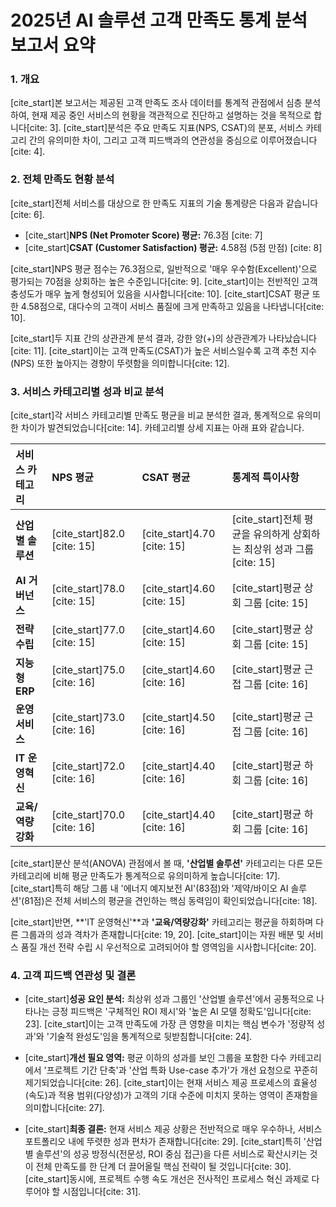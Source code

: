 # 2025년 AI 솔루션 고객 만족도 통계 분석 보고서 요약

### **1. 개요**
[cite_start]본 보고서는 제공된 고객 만족도 조사 데이터를 통계적 관점에서 심층 분석하여, 현재 제공 중인 서비스의 현황을 객관적으로 진단하고 설명하는 것을 목적으로 합니다[cite: 3]. [cite_start]분석은 주요 만족도 지표(NPS, CSAT)의 분포, 서비스 카테고리 간의 유의미한 차이, 그리고 고객 피드백과의 연관성을 중심으로 이루어졌습니다[cite: 4].

### **2. 전체 만족도 현황 분석**
[cite_start]전체 서비스를 대상으로 한 만족도 지표의 기술 통계량은 다음과 같습니다[cite: 6].
* [cite_start]**NPS (Net Promoter Score) 평균:** 76.3점 [cite: 7]
* [cite_start]**CSAT (Customer Satisfaction) 평균:** 4.58점 (5점 만점) [cite: 8]

[cite_start]NPS 평균 점수는 76.3점으로, 일반적으로 '매우 우수함(Excellent)'으로 평가되는 70점을 상회하는 높은 수준입니다[cite: 9]. [cite_start]이는 전반적인 고객 충성도가 매우 높게 형성되어 있음을 시사합니다[cite: 10]. [cite_start]CSAT 평균 또한 4.58점으로, 대다수의 고객이 서비스 품질에 크게 만족하고 있음을 나타냅니다[cite: 10].

[cite_start]두 지표 간의 상관관계 분석 결과, 강한 양(+)의 상관관계가 나타났습니다[cite: 11]. [cite_start]이는 고객 만족도(CSAT)가 높은 서비스일수록 고객 추천 지수(NPS) 또한 높아지는 경향이 뚜렷함을 의미합니다[cite: 12].

### **3. 서비스 카테고리별 성과 비교 분석**
[cite_start]각 서비스 카테고리별 만족도 평균을 비교 분석한 결과, 통계적으로 유의미한 차이가 발견되었습니다[cite: 14]. 카테고리별 상세 지표는 아래 표와 같습니다.

| 서비스 카테고리 | NPS 평균 | CSAT 평균 | 통계적 특이사항 |
| :--- | :--- | :--- | :--- |
| **산업별 솔루션** | [cite_start]82.0 [cite: 15] | [cite_start]4.70 [cite: 15] | [cite_start]전체 평균을 유의하게 상회하는 최상위 성과 그룹 [cite: 15] |
| **AI 거버넌스** | [cite_start]78.0 [cite: 15] | [cite_start]4.60 [cite: 15] | [cite_start]평균 상회 그룹 [cite: 15] |
| **전략 수립** | [cite_start]77.0 [cite: 15] | [cite_start]4.60 [cite: 15] | [cite_start]평균 상회 그룹 [cite: 15] |
| **지능형 ERP** | [cite_start]75.0 [cite: 16] | [cite_start]4.60 [cite: 16] | [cite_start]평균 근접 그룹 [cite: 16] |
| **운영 서비스** | [cite_start]73.0 [cite: 16] | [cite_start]4.50 [cite: 16] | [cite_start]평균 근접 그룹 [cite: 16] |
| **IT 운영혁신** | [cite_start]72.0 [cite: 16] | [cite_start]4.40 [cite: 16] | [cite_start]평균 하회 그룹 [cite: 16] |
| **교육/역량강화** | [cite_start]70.0 [cite: 16] | [cite_start]4.40 [cite: 16] | [cite_start]평균 하회 그룹 [cite: 16] |

[cite_start]분산 분석(ANOVA) 관점에서 볼 때, **'산업별 솔루션'** 카테고리는 다른 모든 카테고리에 비해 평균 만족도가 통계적으로 유의미하게 높습니다[cite: 17]. [cite_start]특히 해당 그룹 내 '에너지 예지보전 AI'(83점)와 '제약/바이오 AI 솔루션'(81점)은 전체 서비스의 평균을 견인하는 핵심 동력임이 확인되었습니다[cite: 18].

[cite_start]반면, **'IT 운영혁신'**과 **'교육/역량강화'** 카테고리는 평균을 하회하며 다른 그룹과의 성과 격차가 존재합니다[cite: 19, 20]. [cite_start]이는 자원 배분 및 서비스 품질 개선 전략 수립 시 우선적으로 고려되어야 할 영역임을 시사합니다[cite: 20].

### **4. 고객 피드백 연관성 및 결론**
* [cite_start]**성공 요인 분석:** 최상위 성과 그룹인 '산업별 솔루션'에서 공통적으로 나타나는 긍정 피드백은 '구체적인 ROI 제시'와 '높은 AI 모델 정확도'입니다[cite: 23]. [cite_start]이는 고객 만족도에 가장 큰 영향을 미치는 핵심 변수가 '정량적 성과'와 '기술적 완성도'임을 통계적으로 뒷받침합니다[cite: 24].

* [cite_start]**개선 필요 영역:** 평균 이하의 성과를 보인 그룹을 포함한 다수 카테고리에서 '프로젝트 기간 단축'과 '산업 특화 Use-case 추가'가 개선 요청으로 꾸준히 제기되었습니다[cite: 26]. [cite_start]이는 현재 서비스 제공 프로세스의 효율성(속도)과 적용 범위(다양성)가 고객의 기대 수준에 미치지 못하는 영역이 존재함을 의미합니다[cite: 27].

* [cite_start]**최종 결론:** 현재 서비스 제공 상황은 전반적으로 매우 우수하나, 서비스 포트폴리오 내에 뚜렷한 성과 편차가 존재합니다[cite: 29]. [cite_start]특히 '산업별 솔루션'의 성공 방정식(전문성, ROI 중심 접근)을 다른 서비스로 확산시키는 것이 전체 만족도를 한 단계 더 끌어올릴 핵심 전략이 될 것입니다[cite: 30]. [cite_start]동시에, 프로젝트 수행 속도 개선은 전사적인 프로세스 혁신 과제로 다루어야 할 시점입니다[cite: 31].